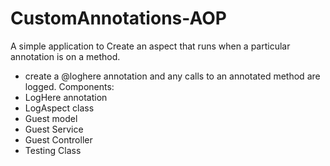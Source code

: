 # CustomAnnotations-AOP
A simple application to Create an aspect that runs when a particular annotation is on a method. 
- create a @loghere annotation and any calls to an annotated method are logged.
Components:
 - LogHere annotation 
 - LogAspect class
 - Guest model
 - Guest Service 
 - Guest Controller
 - Testing Class

